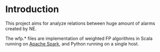 # Introduction

This project aims for analyze relations between huge amount of alarms created by NE.

The wfp.* files are implementation of weighted FP algorithms in Scala running on [Apache Spark](https://spark.apache.org/), and Python running on a single host.
